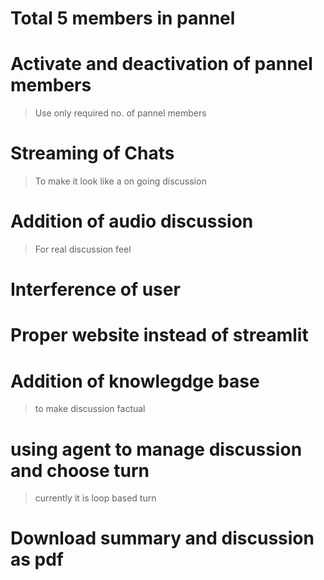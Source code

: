 # Total 5 members in pannel
# Activate and deactivation of pannel members
> Use only required no. of pannel members
# Streaming of Chats
> To make it look like a on going discussion
# Addition of audio discussion
> For real discussion feel
# Interference of user
# Proper website instead of streamlit
# Addition of knowlegdge base
> to make discussion factual
# using agent to manage discussion and choose turn
> currently it is loop based turn
# Download summary and discussion as pdf